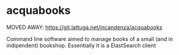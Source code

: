 # acquabooks
MOVED AWAY: https://git.lattuga.net/incandenza/acquabooks

Command line software aimed to manage books of a small (and in indipendent) bookshop. Essentially it is a ElastSearch client
